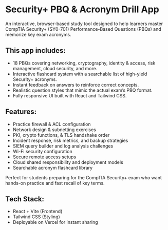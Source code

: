 # Security+ PBQ & Acronym Drill App

An interactive, browser-based study tool designed to help learners master CompTIA Security+ (SY0-701) Performance-Based Questions (PBQs) and memorize key exam acronyms.

## This app includes:

- 18 PBQs covering networking, cryptography, identity & access, risk management, cloud security, and more.
- Interactive flashcard system with a searchable list of high-yield Security+ acronyms.
- Instant feedback on answers to reinforce correct concepts.
- Realistic question styles that mimic the actual exam’s PBQ format.
- Fully responsive UI built with React and Tailwind CSS.

## Features:

- Practice firewall & ACL configuration
- Network design & subnetting exercises
- PKI, crypto functions, & TLS handshake order
- Incident response, risk metrics, and backup strategies
- SIEM query builder and log analysis challenges
- Wi-Fi security configuration
- Secure remote access setups
- Cloud shared responsibility and deployment models
- Searchable acronym flashcard library

Perfect for students preparing for the CompTIA Security+ exam who want hands-on practice and fast recall of key terms.

## Tech Stack:

- React + Vite (Frontend)
- Tailwind CSS (Styling)
- Deployable on Vercel for instant sharing

